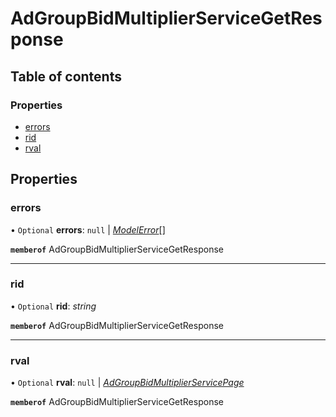 # AdGroupBidMultiplierServiceGetResponse


## Table of contents

### Properties

- [errors](adgroupbidmultiplierservicegetresponse.md#errors)
- [rid](adgroupbidmultiplierservicegetresponse.md#rid)
- [rval](adgroupbidmultiplierservicegetresponse.md#rval)

## Properties

### errors

• `Optional` **errors**: ``null`` \| [*ModelError*](modelerror.md)[]

**`memberof`** AdGroupBidMultiplierServiceGetResponse

___

### rid

• `Optional` **rid**: *string*

**`memberof`** AdGroupBidMultiplierServiceGetResponse

___

### rval

• `Optional` **rval**: ``null`` \| [*AdGroupBidMultiplierServicePage*](adgroupbidmultiplierservicepage.md)

**`memberof`** AdGroupBidMultiplierServiceGetResponse
